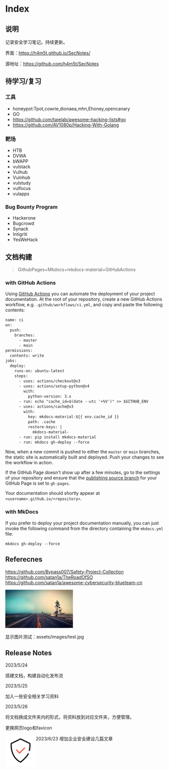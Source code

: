 # Index

## 说明

记录安全学习笔记。持续更新。

界面：https://h4m5t.github.io/SecNotes/

源地址：https://github.com/h4m5t/SecNotes


## 待学习/复习
### 工具
* honeypot:Tpot,cowrie,dionaea,mhn,Ehoney,opencanary
* GO
* https://github.com/taielab/awesome-hacking-lists#go
* https://github.com/AV1080p/Hacking-With-Golang

### 靶场
* HTB
* DVWA
* bWAPP
* vulstack
* Vulhub
* Vulnhub
* vulstudy
* vulfocus
* vulapps

### Bug Bounty Program
* Hackerone
* Bugcrowd
* Synack
* Intigriti
* YesWeHack

## 文档构建

> GithubPages+Mkdocs+mkdocs-material+GitHubActions


### with GitHub Actions

Using [GitHub Actions](https://github.com/features/actions) you can automate the deployment of your project documentation. At the root of your repository, create a new GitHub Actions workflow, e.g. `.github/workflows/ci.yml`, and copy and paste the following contents:

```
name: ci 
on:
  push:
    branches:
      - master 
      - main
permissions:
  contents: write
jobs:
  deploy:
    runs-on: ubuntu-latest
    steps:
      - uses: actions/checkout@v3
      - uses: actions/setup-python@v4
        with:
          python-version: 3.x
      - run: echo "cache_id=$(date --utc '+%V')" >> $GITHUB_ENV 
      - uses: actions/cache@v3
        with:
          key: mkdocs-material-${{ env.cache_id }}
          path: .cache
          restore-keys: |
            mkdocs-material-
      - run: pip install mkdocs-material 
      - run: mkdocs gh-deploy --force
```

Now, when a new commit is pushed to either the `master` or `main` branches, the static site is automatically built and deployed. Push your changes to see the workflow in action.

If the GitHub Page doesn't show up after a few minutes, go to the settings of your repository and ensure that the [publishing source branch](https://docs.github.com/en/pages/getting-started-with-github-pages/configuring-a-publishing-source-for-your-github-pages-site) for your GitHub Page is set to `gh-pages`.

Your documentation should shortly appear at `<username>.github.io/<repository>`.

### with MkDocs

If you prefer to deploy your project documentation manually, you can just invoke the following command from the directory containing the `mkdocs.yml` file:

```
mkdocs gh-deploy --force
```



## Referecnes

https://github.com/Bypass007/Safety-Project-Collection
https://github.com/satan1a/TheRoadOfSO
https://github.com/satan1a/awesome-cybersecurity-blueteam-cn

![](assets/images/test.jpg)

显示图片测试：assets/images/test.jpg



## Release Notes

2023/5/24

搭建文档，构建自动化发布流

2023/5/25

加入一些安全相关学习资料

2023/5/26

将文档换成文件夹内的形式，将资料放到对应文件夹，方便管理。

更换网页logo和favicon

<img src="assets/logo.png" style="zoom:20%;" align=left />


2023/6/23
增加企业安全建设几篇文章

